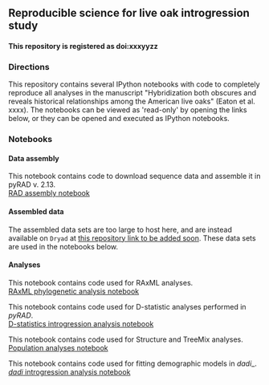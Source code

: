 ## Reproducible science for live oak introgression study

#### This repository is registered as doi:xxxyyzz

### Directions

This repository contains several IPython notebooks with code to completely reproduce 
all analyses in the manuscript "Hybridization both obscures and reveals historical relationships among the American live oaks" (Eaton et al. xxxx). The notebooks can be viewed as 'read-only' by opening the links below, or they can be opened and executed as IPython notebooks.  

### Notebooks  

#### Data assembly 
This notebook contains code to download sequence data and assemble it in pyRAD v. 2.13.  
[RAD assembly notebook](http://nbviewer.ipython.org/github/dereneaton/virentes/blob/master/nb1_virentes_assembly.ipynb)  

#### Assembled data 
The assembled data sets are too large to host here, and are instead available on `Dryad` at [this repository link to be added soon](linktodryad). These data sets are used in the notebooks below. 

#### Analyses  
This notebook contains code used for RAxML analyses.  
[RAxML phylogenetic analysis notebook](http://nbviewer.ipython.org/github/dereneaton/virentes/blob/master/nb2_virentes_raxml.ipynb)  

This notebook contains code used for D-statistic analyses performed in _pyRAD_.  
[D-statistics introgression analysis notebook]()  

This notebook contains code used for Structure and TreeMix analyses.  
[Population analyses notebook](http://nbviewer.ipython.org/github/dereneaton/virentes/blob/master/nb4_virentes_populations.ipynb)  

This notebook contains code used for fitting demographic models in _dadi__.  
[_dadi_ introgression analysis notebook](http://nbviewer.ipython.org/urls/raw.github.com/dereneaton/virentes/master/nb5_virentes_dadi.ipynb)  

